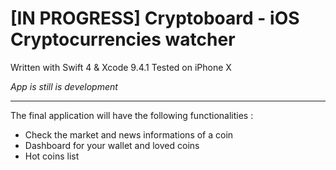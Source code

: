 # [IN PROGRESS] Cryptoboard - iOS Cryptocurrencies watcher


Written with Swift 4 & Xcode 9.4.1
Tested on iPhone X

*App is still is development*

---

The final application will have the following functionalities :
- Check the market and news informations of a coin
- Dashboard for your wallet and loved coins
- Hot coins list


